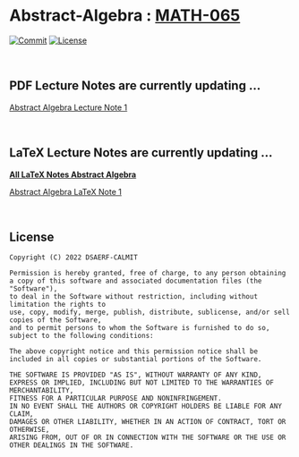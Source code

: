 # Abstract-Algebra : [MATH-065](https://binaryphi.site/~AliothZou/MATH-065/)

[![Commit](https://img.shields.io/github/commit-activity/m/DSAERF-CALMIT/Abstract-Algebra?label=Commits)](https://github.com/DSAERF-CALMIT/Abstract-Algebra/commits/main)
[![License](https://img.shields.io/badge/License-MIT-orange.svg)](https://github.com/DSAERF-CALMIT/Abstract-Algebra/blob/master/LICENSE.md)


<br>

## PDF Lecture Notes are currently updating ...

<a href="https://binaryphi.site/~AliothZou/MATH-065/assignment/~1.pdf">Abstract Algebra Lecture Note 1</a>

<!--<a href="https://binaryphi.site/~AliothZou/MATH-065/assignment/~2.pdf">Abstract Algebra Lecture Note 2</a>-->

<!--<a href="https://binaryphi.site/~AliothZou/MATH-065/assignment/~3.pdf">Abstract Algebra Lecture Note 3</a>-->

<!--<a href="https://binaryphi.site/~AliothZou/MATH-065/assignment/~4.pdf">Abstract Algebra Lecture Note 4</a>-->


<br>


## LaTeX Lecture Notes are currently updating ...

[**All LaTeX Notes Abstract Algebra**](https://github.com/DSAERF-CALMIT/Abstract-Algebra/tree/main/Assignment)

[Abstract Algebra LaTeX Note 1](https://raw.githubusercontent.com/DSAERF-CALMIT/Abstract-Algebra/main/Assignment/~1.tex)

<!--[Abstract Algebra LaTeX Note 1](https://raw.githubusercontent.com/DSAERF-CALMIT/Abstract-Algebra/main/Assignment/~2.tex)-->

<!--[Abstract Algebra LaTeX Note 1](https://raw.githubusercontent.com/DSAERF-CALMIT/Abstract-Algebra/main/Assignment/~3.tex)-->

<!--[Abstract Algebra LaTeX Note 1](https://raw.githubusercontent.com/DSAERF-CALMIT/Abstract-Algebra/main/Assignment/~4.tex)-->


<br>

## License
```
Copyright (C) 2022 DSAERF-CALMIT

Permission is hereby granted, free of charge, to any person obtaining 
a copy of this software and associated documentation files (the "Software"), 
to deal in the Software without restriction, including without limitation the rights to 
use, copy, modify, merge, publish, distribute, sublicense, and/or sell copies of the Software, 
and to permit persons to whom the Software is furnished to do so, subject to the following conditions:

The above copyright notice and this permission notice shall be included in all copies or substantial portions of the Software.

THE SOFTWARE IS PROVIDED "AS IS", WITHOUT WARRANTY OF ANY KIND, 
EXPRESS OR IMPLIED, INCLUDING BUT NOT LIMITED TO THE WARRANTIES OF MERCHANTABILITY, 
FITNESS FOR A PARTICULAR PURPOSE AND NONINFRINGEMENT. 
IN NO EVENT SHALL THE AUTHORS OR COPYRIGHT HOLDERS BE LIABLE FOR ANY CLAIM, 
DAMAGES OR OTHER LIABILITY, WHETHER IN AN ACTION OF CONTRACT, TORT OR OTHERWISE, 
ARISING FROM, OUT OF OR IN CONNECTION WITH THE SOFTWARE OR THE USE OR OTHER DEALINGS IN THE SOFTWARE.
```
